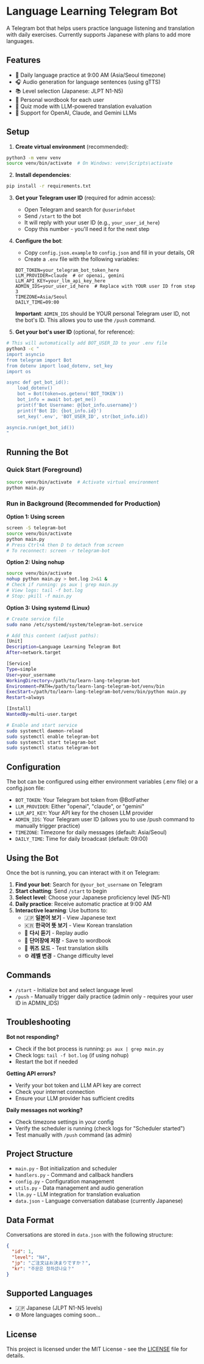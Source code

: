 # Language Learning Telegram Bot

A Telegram bot that helps users practice language listening and translation with daily exercises. Currently supports Japanese with plans to add more languages.

## Features

- 🎌 Daily language practice at 9:00 AM (Asia/Seoul timezone)
- 🎧 Audio generation for language sentences (using gTTS)
- 📚 Level selection (Japanese: JLPT N1-N5)
- 💾 Personal wordbook for each user
- 🎯 Quiz mode with LLM-powered translation evaluation
- 🤖 Support for OpenAI, Claude, and Gemini LLMs

## Setup

1. **Create virtual environment** (recommended):
```bash
python3 -m venv venv
source venv/bin/activate  # On Windows: venv\Scripts\activate
```

2. **Install dependencies**:
```bash
pip install -r requirements.txt
```

3. **Get your Telegram user ID** (required for admin access):
   - Open Telegram and search for `@userinfobot`
   - Send `/start` to the bot
   - It will reply with your user ID (e.g., `your_user_id_here`)
   - Copy this number - you'll need it for the next step

4. **Configure the bot**:
   - Copy `config.json.example` to `config.json` and fill in your details, OR
   - Create a `.env` file with the following variables:
   ```
   BOT_TOKEN=your_telegram_bot_token_here
   LLM_PROVIDER=claude  # or openai, gemini
   LLM_API_KEY=your_llm_api_key_here
   ADMIN_IDS=your_user_id_here  # Replace with YOUR user ID from step 3
   TIMEZONE=Asia/Seoul
   DAILY_TIME=09:00
   ```
   
   **Important**: `ADMIN_IDS` should be YOUR personal Telegram user ID, not the bot's ID. This allows you to use the `/push` command.

5. **Get your bot's user ID** (optional, for reference):
```bash
# This will automatically add BOT_USER_ID to your .env file
python3 -c "
import asyncio
from telegram import Bot
from dotenv import load_dotenv, set_key
import os

async def get_bot_id():
    load_dotenv()
    bot = Bot(token=os.getenv('BOT_TOKEN'))
    bot_info = await bot.get_me()
    print(f'Bot Username: @{bot_info.username}')
    print(f'Bot ID: {bot_info.id}')
    set_key('.env', 'BOT_USER_ID', str(bot_info.id))

asyncio.run(get_bot_id())
"
```

## Running the Bot

### **Quick Start (Foreground)**
```bash
source venv/bin/activate  # Activate virtual environment
python main.py
```

### **Run in Background (Recommended for Production)**

**Option 1: Using screen**
```bash
screen -S telegram-bot
source venv/bin/activate
python main.py
# Press Ctrl+A then D to detach from screen
# To reconnect: screen -r telegram-bot
```

**Option 2: Using nohup**
```bash
source venv/bin/activate
nohup python main.py > bot.log 2>&1 &
# Check if running: ps aux | grep main.py
# View logs: tail -f bot.log
# Stop: pkill -f main.py
```

**Option 3: Using systemd (Linux)**
```bash
# Create service file
sudo nano /etc/systemd/system/telegram-bot.service

# Add this content (adjust paths):
[Unit]
Description=Language Learning Telegram Bot
After=network.target

[Service]
Type=simple
User=your_username
WorkingDirectory=/path/to/learn-lang-telegram-bot
Environment=PATH=/path/to/learn-lang-telegram-bot/venv/bin
ExecStart=/path/to/learn-lang-telegram-bot/venv/bin/python main.py
Restart=always

[Install]
WantedBy=multi-user.target

# Enable and start service
sudo systemctl daemon-reload
sudo systemctl enable telegram-bot
sudo systemctl start telegram-bot
sudo systemctl status telegram-bot
```

## Configuration

The bot can be configured using either environment variables (.env file) or a config.json file:

- `BOT_TOKEN`: Your Telegram bot token from @BotFather
- `LLM_PROVIDER`: Either "openai", "claude", or "gemini"
- `LLM_API_KEY`: Your API key for the chosen LLM provider
- `ADMIN_IDS`: Your Telegram user ID (allows you to use /push command to manually trigger practice)
- `TIMEZONE`: Timezone for daily messages (default: Asia/Seoul)
- `DAILY_TIME`: Time for daily broadcast (default: 09:00)

## Using the Bot

Once the bot is running, you can interact with it on Telegram:

1. **Find your bot**: Search for `@your_bot_username` on Telegram
2. **Start chatting**: Send `/start` to begin
3. **Select level**: Choose your Japanese proficiency level (N5-N1)
4. **Daily practice**: Receive automatic practice at 9:00 AM
5. **Interactive learning**: Use buttons to:
   - 🇯🇵 **일본어 보기** - View Japanese text
   - 🇰🇷 **한국어 뜻 보기** - View Korean translation
   - 🔁 **다시 듣기** - Replay audio
   - 📝 **단어장에 저장** - Save to wordbook
   - 🎯 **퀴즈 모드** - Test translation skills
   - ⚙️ **레벨 변경** - Change difficulty level

## Commands

- `/start` - Initialize bot and select language level
- `/push` - Manually trigger daily practice (admin only - requires your user ID in ADMIN_IDS)

## Troubleshooting

**Bot not responding?**
- Check if the bot process is running: `ps aux | grep main.py`
- Check logs: `tail -f bot.log` (if using nohup)
- Restart the bot if needed

**Getting API errors?**
- Verify your bot token and LLM API key are correct
- Check your internet connection
- Ensure your LLM provider has sufficient credits

**Daily messages not working?**
- Check timezone settings in your config
- Verify the scheduler is running (check logs for "Scheduler started")
- Test manually with `/push` command (as admin)

## Project Structure

- `main.py` - Bot initialization and scheduler
- `handlers.py` - Command and callback handlers
- `config.py` - Configuration management
- `utils.py` - Data management and audio generation
- `llm.py` - LLM integration for translation evaluation
- `data.json` - Language conversation database (currently Japanese)

## Data Format

Conversations are stored in `data.json` with the following structure:
```json
{
  "id": 1,
  "level": "N4",
  "jp": "ご注文はお決まりですか？",
  "kr": "주문은 정하셨나요？"
}
```

## Supported Languages

- 🇯🇵 Japanese (JLPT N1-N5 levels)
- 🌐 More languages coming soon...

## License

This project is licensed under the MIT License - see the [LICENSE](LICENSE) file for details.